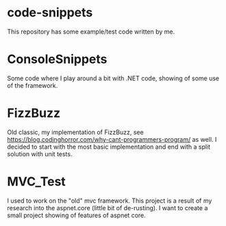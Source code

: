 # code-snippets
This repository has some example/test code written by me.

# ConsoleSnippets
Some code where I play around a bit with .NET code, showing of some use of the framework.

# FizzBuzz
Old classic, my implementation of FizzBuzz, see https://blog.codinghorror.com/why-cant-programmers-program/ as well.
I decided to start with the most basic implementation and end with a split solution with unit tests.

# MVC_Test
I used to work on the "old" mvc framework.
This project is a result of my research into the aspnet.core (little bit of de-rusting). I want to create a small project showing of features of aspnet core.